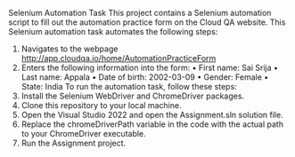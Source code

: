 Selenium Automation Task
This project contains a Selenium automation script to fill out the automation practice form on the Cloud QA website.
This Selenium automation task automates the following steps:
1.	Navigates to the webpage http://app.cloudqa.io/home/AutomationPracticeForm
2.	Enters the following information into the form:
  •	First name: Sai Srija
  •	Last name: Appala
  •	Date of birth: 2002-03-09
  •	Gender: Female
  •	State: India
To run the automation task, follow these steps:
1.	Install the Selenium WebDriver and ChromeDriver packages.
2.	Clone this repository to your local machine.
3.	Open the Visual Studio 2022 and open the Assignment.sln solution file.
4.	Replace the chromeDriverPath variable in the code with the actual path to your ChromeDriver executable.
5.	Run the Assignment project.


